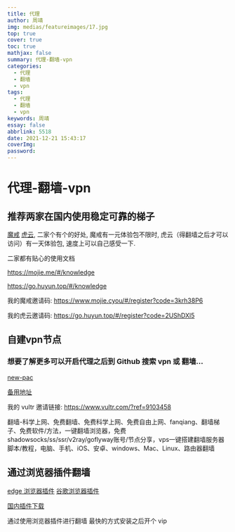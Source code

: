 ```yaml
---
title: 代理
author: 周靖
img: medias/featureimages/17.jpg
top: true
cover: true
toc: true
mathjax: false
summary: 代理-翻墙-vpn
categories:
  - 代理
  - 翻墙
  - vpn
tags:
  - 代理
  - 翻墙
  - vpn
keywords: 周靖
essay: false
abbrlink: 5518
date: 2021-12-21 15:43:17
coverImg:
password:
---
```


# 代理-翻墙-vpn

## 推荐两家在国内使用稳定可靠的梯子

[魔戒](https://mojie.me) [虎云](https://go.huyun.top), 二家个有个的好处, 魔戒有一元体验包不限时, 虎云（得翻墙之后才可以访问）有一天体验包, 速度上可以自己感受一下.

二家都有贴心的使用文档

https://mojie.me/#/knowledge

https://go.huyun.top/#/knowledge

我的魔戒邀请码: https://www.mojie.cyou/#/register?code=3krh38P6

我的虎云邀请码: https://go.huyun.top/#/register?code=2UShDXl5

## 自建vpn节点

### 想要了解更多可以开启代理之后到 Github 搜索 vpn 或 翻墙...

[new-pac](https://github.com/Alvin9999/new-pac)

[备用地址](https://tr1.freeair888.club/)

我的 vultr 邀请链接: https://www.vultr.com/?ref=9103458

翻墙-科学上网、免费翻墙、免费科学上网、免费自由上网、fanqiang、翻墙梯子、免费软件/方法，一键翻墙浏览器，免费shadowsocks/ss/ssr/v2ray/goflyway账号/节点分享，vps一键搭建翻墙服务器脚本/教程，电脑、手机、iOS、安卓、windows、Mac、Linux、路由器翻墙

## 通过浏览器插件翻墙

[edge 浏览器插件](https://microsoftedge.microsoft.com/addons/microsoft-edge-themes)
[谷歌浏览器插件](https://chrome.google.com/webstore/category/extensions)

[国内插件下载](https://chrome.zzzmh.cn/)

通过使用浏览器插件进行翻墙
最快的方式安装之后开个 vip
